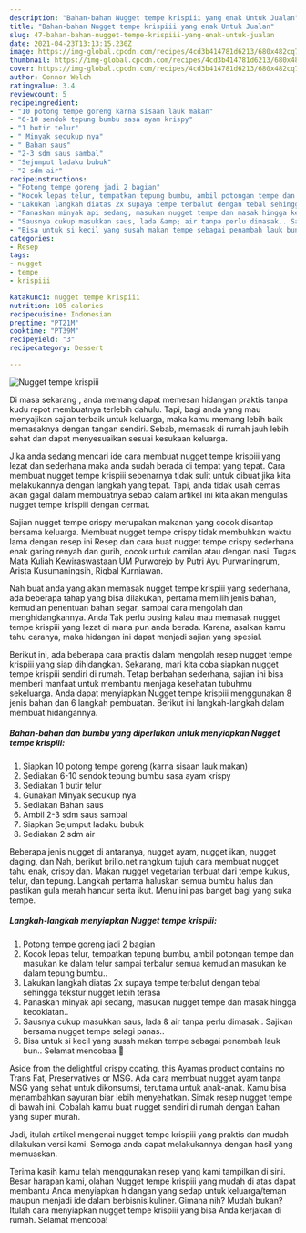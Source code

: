 ```yaml
---
description: "Bahan-bahan Nugget tempe krispiii yang enak Untuk Jualan"
title: "Bahan-bahan Nugget tempe krispiii yang enak Untuk Jualan"
slug: 47-bahan-bahan-nugget-tempe-krispiii-yang-enak-untuk-jualan
date: 2021-04-23T13:13:15.230Z
image: https://img-global.cpcdn.com/recipes/4cd3b414781d6213/680x482cq70/nugget-tempe-krispiii-foto-resep-utama.jpg
thumbnail: https://img-global.cpcdn.com/recipes/4cd3b414781d6213/680x482cq70/nugget-tempe-krispiii-foto-resep-utama.jpg
cover: https://img-global.cpcdn.com/recipes/4cd3b414781d6213/680x482cq70/nugget-tempe-krispiii-foto-resep-utama.jpg
author: Connor Welch
ratingvalue: 3.4
reviewcount: 5
recipeingredient:
- "10 potong tempe goreng karna sisaan lauk makan"
- "6-10 sendok tepung bumbu sasa ayam krispy"
- "1 butir telur"
- " Minyak secukup nya"
- " Bahan saus"
- "2-3 sdm saus sambal"
- "Sejumput ladaku bubuk"
- "2 sdm air"
recipeinstructions:
- "Potong tempe goreng jadi 2 bagian"
- "Kocok lepas telur, tempatkan tepung bumbu, ambil potongan tempe dan masukan ke dalam telur sampai terbalur semua kemudian masukan ke dalam tepung bumbu.."
- "Lakukan langkah diatas 2x supaya tempe terbalut dengan tebal sehingga tekstur nugget lebih terasa"
- "Panaskan minyak api sedang, masukan nugget tempe dan masak hingga kecoklatan.."
- "Sausnya cukup masukkan saus, lada &amp; air tanpa perlu dimasak.. Sajikan bersama nugget tempe selagi panas.."
- "Bisa untuk si kecil yang susah makan tempe sebagai penambah lauk bun.. Selamat mencobaa 🤗"
categories:
- Resep
tags:
- nugget
- tempe
- krispiii

katakunci: nugget tempe krispiii 
nutrition: 105 calories
recipecuisine: Indonesian
preptime: "PT21M"
cooktime: "PT39M"
recipeyield: "3"
recipecategory: Dessert

---
```



![Nugget tempe krispiii](https://img-global.cpcdn.com/recipes/4cd3b414781d6213/680x482cq70/nugget-tempe-krispiii-foto-resep-utama.jpg)

Di masa  sekarang , anda memang dapat memesan hidangan praktis tanpa kudu repot membuatnya terlebih dahulu. Tapi, bagi anda yang mau menyajikan sajian terbaik untuk keluarga, maka kamu memang lebih baik memasaknya dengan tangan sendiri. Sebab, memasak di rumah jauh lebih sehat dan dapat menyesuaikan sesuai kesukaan keluarga.

Jika anda sedang mencari ide cara membuat nugget tempe krispiii yang lezat dan sederhana,maka anda sudah berada di tempat yang tepat. Cara membuat nugget tempe krispiii  sebenarnya tidak sulit untuk dibuat jika kita melakukannya dengan langkah yang tepat. Tapi, anda tidak usah cemas akan gagal dalam membuatnya 
sebab dalam artikel ini kita akan mengulas nugget tempe krispiii dengan cermat.  

Sajian nugget tempe crispy merupakan makanan yang cocok disantap bersama keluarga. Membuat nugget tempe crispy tidak membuhkan waktu lama dengan resep ini Resep dan cara buat nugget tempe crispy sederhana enak garing renyah dan gurih, cocok untuk camilan atau dengan nasi. Tugas Mata Kuliah Kewiraswastaan UM Purworejo by Putri Ayu Purwaningrum, Arista Kusumaningsih, Riqbal Kurniawan.

Nah buat anda yang akan memasak nugget tempe krispiii yang sederhana, ada beberapa tahap yang bisa dilakukan, pertama memilih jenis bahan, kemudian penentuan bahan segar, sampai cara mengolah dan menghidangkannya. Anda Tak perlu pusing kalau mau memasak nugget tempe krispiii yang lezat di mana pun anda berada. Karena, asalkan kamu  tahu caranya, maka hidangan ini dapat menjadi sajian yang spesial.

Berikut ini, ada beberapa cara praktis  dalam mengolah resep nugget tempe krispiii yang siap dihidangkan. Sekarang, mari kita coba siapkan nugget tempe krispiii sendiri di rumah. Tetap berbahan sederhana, sajian ini bisa memberi manfaat untuk membantu menjaga kesehatan tubuhmu sekeluarga. Anda dapat menyiapkan Nugget tempe krispiii menggunakan 8 jenis bahan dan 6 langkah pembuatan. Berikut ini langkah-langkah dalam membuat hidangannya.

<!--inarticleads1-->

##### Bahan-bahan dan bumbu yang diperlukan untuk menyiapkan Nugget tempe krispiii:

1. Siapkan 10 potong tempe goreng (karna sisaan lauk makan)
1. Sediakan 6-10 sendok tepung bumbu sasa ayam krispy
1. Sediakan 1 butir telur
1. Gunakan  Minyak secukup nya
1. Sediakan  Bahan saus
1. Ambil 2-3 sdm saus sambal
1. Siapkan Sejumput ladaku bubuk
1. Sediakan 2 sdm air


Beberapa jenis nugget di antaranya, nugget ayam, nugget ikan, nugget daging, dan Nah, berikut brilio.net rangkum tujuh cara membuat nugget tahu enak, crispy dan. Makan nugget vegetarian terbuat dari tempe kukus, telur, dan tepung. Langkah pertama haluskan semua bumbu halus dan pastikan gula merah hancur serta ikut. Menu ini pas banget bagi yang suka tempe. 

<!--inarticleads2-->

##### Langkah-langkah menyiapkan Nugget tempe krispiii:

1. Potong tempe goreng jadi 2 bagian
1. Kocok lepas telur, tempatkan tepung bumbu, ambil potongan tempe dan masukan ke dalam telur sampai terbalur semua kemudian masukan ke dalam tepung bumbu..
1. Lakukan langkah diatas 2x supaya tempe terbalut dengan tebal sehingga tekstur nugget lebih terasa
1. Panaskan minyak api sedang, masukan nugget tempe dan masak hingga kecoklatan..
1. Sausnya cukup masukkan saus, lada &amp; air tanpa perlu dimasak.. Sajikan bersama nugget tempe selagi panas..
1. Bisa untuk si kecil yang susah makan tempe sebagai penambah lauk bun.. Selamat mencobaa 🤗


Aside from the delightful crispy coating, this Ayamas product contains no Trans Fat, Preservatives or MSG. Ada cara membuat nugget ayam tanpa MSG yang sehat untuk dikonsumsi, terutama untuk anak-anak. Kamu bisa menambahkan sayuran biar lebih menyehatkan. Simak resep nugget tempe di bawah ini. Cobalah kamu buat nugget sendiri di rumah dengan bahan yang super murah. 

Jadi, itulah artikel mengenai  nugget tempe krispiii  yang praktis dan mudah dilakukan versi kami. Semoga anda dapat melakukannya dengan hasil yang memuaskan. 

Terima kasih kamu telah menggunakan resep yang kami tampilkan di sini. Besar harapan kami, olahan  Nugget tempe krispiii yang mudah di atas dapat membantu Anda menyiapkan hidangan yang sedap untuk keluarga/teman maupun menjadi ide dalam berbisnis kuliner. Gimana nih? Mudah bukan? Itulah cara menyiapkan nugget tempe krispiii yang bisa Anda kerjakan di rumah. Selamat mencoba!


